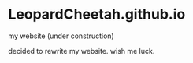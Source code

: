 # LeopardCheetah.github.io
my website (under construction)

decided to rewrite my website. wish me luck.


